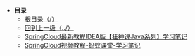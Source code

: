 * **目录**
  * [根目录（/）](/README)
  * [回到上一级（../）](/README)
  * [SpringCloud最新教程IDEA版【狂神说Java系列】学习笔记](/study/SpringCloud/SpringCloud最新教程IDEA版[狂神说Java系列]-学习笔记)
  * [SpringCloud视频教程-蚂蚁课堂-学习笔记](/study/SpringCloud/SpringCloud视频教程-蚂蚁课堂-学习笔记)